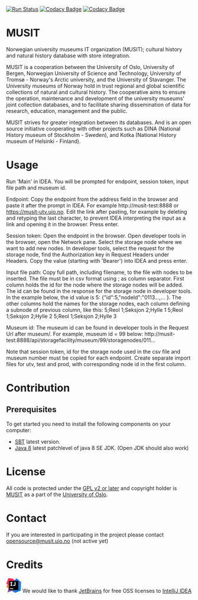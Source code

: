 [![Run Status](https://api.shippable.com/projects/5756ccf92a8192902e22c72c/badge?branch=master)](https://app.shippable.com/projects/5756ccf92a8192902e22c72c) [![Codacy Badge](https://api.codacy.com/project/badge/Coverage/09d679eb62f64a87ad7a9bfc90c643cc)](https://www.codacy.com/app/MUSIT-Norway/musit?utm_source=github.com&amp;utm_medium=referral&amp;utm_content=MUSIT-Norway/musit&amp;utm_campaign=Badge_Coverage) [![Codacy Badge](https://api.codacy.com/project/badge/Grade/09d679eb62f64a87ad7a9bfc90c643cc)](https://www.codacy.com/app/MUSIT-Norway/musit?utm_source=github.com&amp;utm_medium=referral&amp;utm_content=MUSIT-Norway/musit&amp;utm_campaign=Badge_Grade)

# MUSIT 
Norwegian university museums IT organization (MUSIT); cultural history and natural history database with store integration.

MUSIT is a cooperation between the University of Oslo, University of Bergen, Norwegian University of Science and Technology, University of Tromsø - Norway's Arctic university, and the University of Stavanger. 
The University museums of Norway hold in trust regional and global scientific collections of natural and cultural history. The cooperative aims to ensure the operation, maintenance and development of the university museums' joint collection databases, and to facilitate sharing dissemination of data for research, education, management and the public. 

MUSIT strives for greater integration between its databases. And is an open source initiative cooperating with other projects such as DINA (National History museum of Stockholm - Sweden), and Kotka (National History museum of Helsinki - Finland).


# Usage

Run 'Main' in IDEA. You will be prompted for endpoint, session token, input file path and museum id.

Endpoint: Copy the endpoint from the address field in the browser and paste it after the prompt in IDEA. For example http://musit-test:8888 or https://musit-utv.uio.no. Edit the link after pasting, for example by deleting and retyping the last character, to prevent IDEA interpreting the input as a link and opening it in the browser. Press enter.
 
Session token:  Open the endpoint in the browser. Open developer tools in the browser, open the Network pane. Select the storage node where we want to add new nodes. In developer tools, select the request for the storage node, find the Authorization key in Request Headers under Headers. Copy the value (starting with 'Bearer') into IDEA and press enter. 

Input file path: Copy full path, including filename, to the file with nodes to be inserted. The file must be in csv format using ; as column separator.
First column holds the id for the node where the storage nodes will be added. The id can be found in the response for the storage node in developer tools. In the example below, the id value is 5: 
{"id":5,"nodeId":"0113...,... }. The other columns hold the names for the storage nodes, each column defining a subnode of previous column, like this:
5;Reol 1;Seksjon 2;Hylle 1
5;Reol 1;Seksjon 2;Hylle 2
5;Reol 1;Seksjon 2;Hylle 3

Museum id: The museum id can be found in developer tools in the Request Url after museum/. For example, museum id = 99 below:
http://musit-test:8888/api/storagefacility/museum/99/storagenodes/011...

Note that session token, id for the storage node used in the csv file and museum number must be copied for each endpoint. Create separate import files for utv, test and prod, with corresponding node id in the first column. 


# Contribution

## Prerequisites

To get started you need to install the following components on your computer:

* [SBT](http://www.scala-sbt.org) latest version.
* [Java 8](http://java.oracle.com) latest patchlevel of java 8 SE JDK. (Open JDK should also work)

# License
All code is protected under the [GPL v2 or later](http://www.gnu.org/licenses/old-licenses/gpl-2.0.en.html) and copyright holder is [MUSIT](http://musit.uio.no) as a part of the [University of Oslo](http://www.uio.no).

# Contact

If you are interested in participating in the project please contact opensource@musit.uio.no (not active yet)


# Credits

<img src="https://raw.githubusercontent.com/MUSIT-Norway/guidelines/master/images/icon_IntelliJIDEA.png" alt="alt text" width="40px" height="40px"> We would like to thank [JetBrains](https://www.jetbrains.com) for free OSS licenses to [IntelliJ IDEA](https://www.jetbrains.com/idea/)

